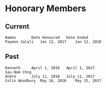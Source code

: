 # Honorary Members  
  
## Current
```
Names		Date Honoured	Date Ended  
Paymon Jalali	Jan 12, 2017	Jan 12, 2018  
```

## Past
```  
Kenneth		April 1, 2016	April 1, 2017  
Sau-Nam Chng  
Andre		July 11, 2016	July 11, 2017  
Colin Woodbury	May 16, 2016	May 15, 2017  
```
